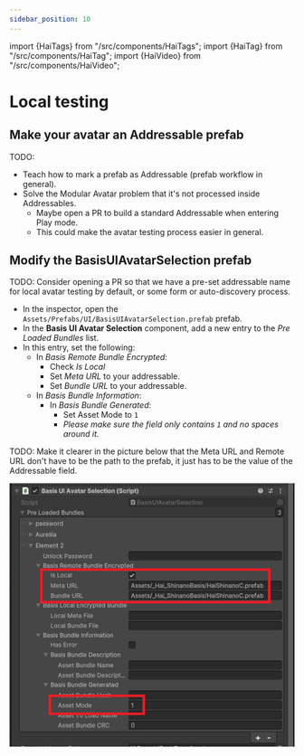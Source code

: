 ```yaml
---
sidebar_position: 10
---
```


import {HaiTags} from "/src/components/HaiTags";
import {HaiTag} from "/src/components/HaiTag";
import {HaiVideo} from "/src/components/HaiVideo";

# Local testing

<HaiTags>
<HaiTag requiresBasis={true} />
</HaiTags>

## Make your avatar an Addressable prefab

TODO:

- Teach how to mark a prefab as Addressable (prefab workflow in general).
- Solve the Modular Avatar problem that it's not processed inside Addressables.
  - Maybe open a PR to build a standard Addressable when entering Play mode.
  - This could make the avatar testing process easier in general.

## Modify the BasisUIAvatarSelection prefab

TODO: Consider opening a PR so that we have a pre-set addressable name for local avatar testing by default,
or some form or auto-discovery process.

- In the inspector, open the `Assets/Prefabs/UI/BasisUIAvatarSelection.prefab` prefab.
- In the **Basis UI Avatar Selection** component, add a new entry to the *Pre Loaded Bundles* list.
- In this entry, set the following:
  - In *Basis Remote Bundle Encrypted*:
    - Check *Is Local*
    - Set *Meta URL* to your addressable.
    - Set *Bundle URL* to your addressable.
  - In *Basis Bundle Information*:
    - In *Basis Bundle Generated*:
      - Set Asset Mode to `1`
      - *Please make sure the field only contains `1` and no spaces around it.*

TODO: Make it clearer in the picture below that the Meta URL and Remote URL don't have to be the path to the prefab,
it just has to be the value of the Addressable field.

![Unity_I4CVf4b2SF.png](img%2FUnity_I4CVf4b2SF.png)
